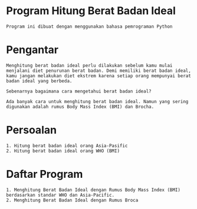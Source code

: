 # Program Hitung Berat Badan Ideal

    Program ini dibuat dengan menggunakan bahasa pemrograman Python

# Pengantar

    Menghitung berat badan ideal perlu dilakukan sebelum kamu mulai menjalani diet penurunan berat badan. Demi memiliki berat badan ideal, kamu jangan melakukan diet ekstrem karena setiap orang mempunyai berat badan ideal yang berbeda.

    Sebenarnya bagaimana cara mengetahui berat badan ideal?

    Ada banyak cara untuk menghitung berat badan ideal. Namun yang sering digunakan adalah rumus Body Mass Index (BMI) dan Brocha.

# Persoalan

    1. Hitung berat badan ideal orang Asia-Pasific
    2. Hitung berat badan ideal orang WHO (BMI)

# Daftar Program

    1. Menghitung Berat Badan Ideal dengan Rumus Body Mass Index (BMI) berdasarkan standar WHO dan Asia-Pacific.
    2. Menghitung Berat Badan Ideal dengan Rumus Broca
